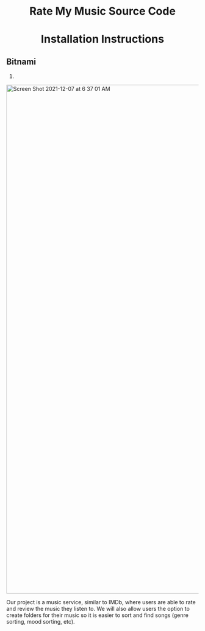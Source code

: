 # <h1 align="center">Rate My Music Source Code </h1>
# <h1 align="center">Installation Instructions </h1>

## Bitnami
1)
<img width="1334" alt="Screen Shot 2021-12-07 at 6 37 01 AM" src="https://user-images.githubusercontent.com/90287606/145031841-16766fa2-1329-40ea-b9c6-2fe3824d81d7.png">

Our project is a music service, similar to IMDb, where users are able to rate and review the music they listen to. We will also allow users the option to create folders for their music so it is easier to sort and find songs (genre sorting, mood sorting, etc). 


